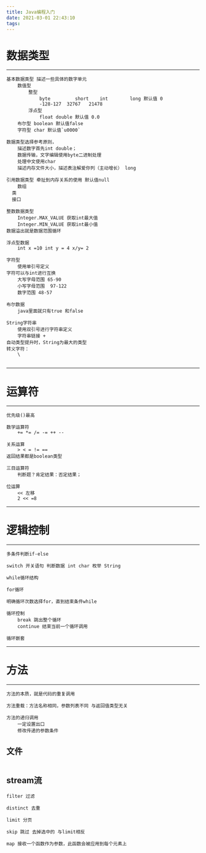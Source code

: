 ```yaml
---
title: Java编程入门
date: 2021-03-01 22:43:10
tags:
---
```


# 数据类型

---

```
基本数据类型 描述一些具体的数字单元 
	数值型
		整型
			byte		 short    int        long 默认值 0
			-128-127  32767   21478
		浮点型 
			float double 默认值 0.0
	布尔型 boolean 默认值false
	字符型 char 默认值`u0000`
	
数据类型选择参考原则，
	描述数字首先int double；
	数据传输，文字编辑使用byte二进制处理
	处理中文使用char
	描述内存文件大小，描述表注解爱你列（主动增长） long
```

```
引用数据类型 牵扯到内存关系的使用 默认值null
	数组
  类
  接口
```

```
整数数据类型
	Integer.MAX_VALUE 获取int最大值
	Integer.MIN_VALUE 获取int最小值
数据溢出就是数据范围循环	
```

```
浮点型数据
	int x =10 int y = 4 x/y= 2
```

```
字符型
	使用单引号定义
字符可以与int进行互换
	大写字母范围 65-90
	小写字母范围  97-122
	数字范围 48-57
```

```
布尔数据
	java里面就只有true 和false
```

```
String字符串
	使用双引号进行字符串定义
	字符串链接 + 
自动类型提升时，String为最大的类型
转义字符：
	\
 
```

---

# 运算符

---

```
优先级()最高
```

```
数学运算符
	+= *= /= -= ++ --
```

```
关系运算
	> < = != ==
返回结果都是boolean类型
```

```
三目运算符
	判断题？肯定结果：否定结果；
```

```
位运算
	<< 左移
	2 << =8 
```

---

# 逻辑控制

---

```
多条件判断if-else
```

```
switch 开关语句 判断数据 int char 枚举 String
```

```
while循环结构
```

```
for循环
```

```
明确循环次数选择for，直到结束条件while
```

```
循环控制
	break 跳出整个循环
	continue 结束当前一个循环调用
```

```
循环嵌套
```

---

# 方法

---

```
方法的本质，就是代码的重复调用
```

```
方法重载：方法名称相同，参数列表不同 与返回值类型无关
```

```
方法的递归调用
	一定设置出口
	修改传递的参数条件
```

## 文件

```

```

## stream流

```
filter 过滤
```

```
distinct 去重
```

```
limit 分页
```

```
skip 跳过 去掉选中的 与limit相反 
```

```
map 接收一个函数作为参数，此函数会被应用到每个元素上
```





